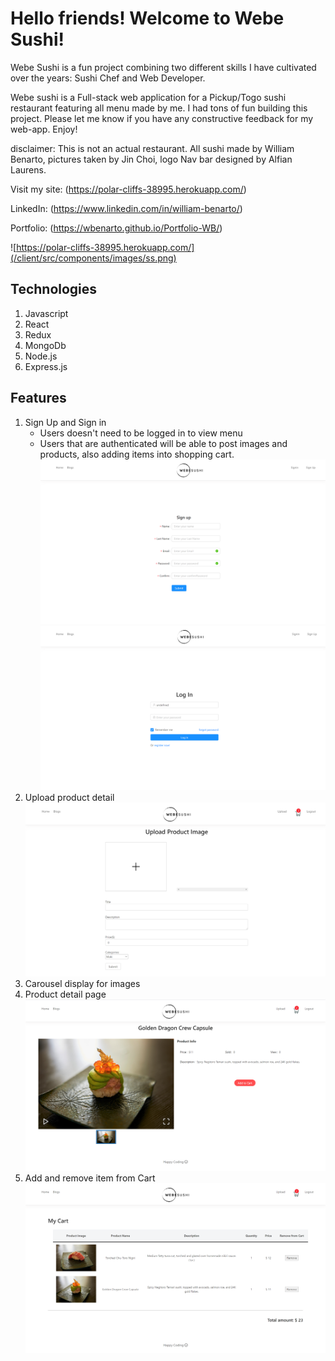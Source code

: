 # Hello friends! Welcome to Webe Sushi! 
Webe Sushi is a fun project combining two different skills I have cultivated over the years: Sushi Chef and Web Developer.

Webe sushi is a Full-stack web application for a Pickup/Togo sushi restaurant featuring all menu made by me. I had tons of fun building this project. Please let me know if you have any constructive feedback for my web-app. Enjoy! 

disclaimer: This is not an actual restaurant. 
All sushi made by William Benarto, pictures taken by Jin Choi, logo Nav bar designed by Alfian Laurens. 

Visit my site: (https://polar-cliffs-38995.herokuapp.com/)

LinkedIn: (https://www.linkedin.com/in/william-benarto/)

Portfolio: (https://wbenarto.github.io/Portfolio-WB/)


![https://polar-cliffs-38995.herokuapp.com/](/client/src/components/images/ss.png)

## Technologies
1. Javascript
2. React
3. Redux
4. MongoDb 
5. Node.js 
6. Express.js

## Features
1. Sign Up and Sign in 
    * Users doesn't need to be logged in to view menu 
    * Users that are authenticated will be able to post images and products, also adding items into shopping cart. 
    ![](/client/src/components/images/signup.png)
    ![](/client/src/components/images/login.png)
2. Upload product detail
    ![](/client/src/components/images/upload.png)
3. Carousel display for images
4. Product detail page
    ![](/client/src/components/images/ss2.png)
5. Add and remove item from Cart 
    ![](/client/src/components/images/cart.png)